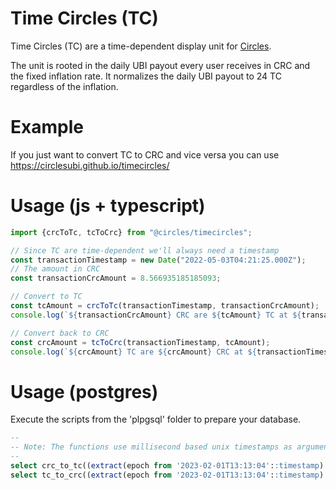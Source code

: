 # Time Circles (TC)
Time Circles (TC) are a time-dependent display unit for [Circles](https://github.com/CirclesUBI/circles-contracts).

The unit is rooted in the daily UBI payout every user receives in CRC and the fixed inflation rate. It normalizes the daily UBI payout to 24 TC regardless of the inflation.

# Example
If you just want to convert TC to CRC and vice versa you can use https://circlesubi.github.io/timecircles/

# Usage (js + typescript)
```js
import {crcToTc, tcToCrc} from "@circles/timecircles";

// Since TC are time-dependent we'll always need a timestamp
const transactionTimestamp = new Date("2022-05-03T04:21:25.000Z");
// The amount in CRC
const transactionCrcAmount = 8.566935185185093;  

// Convert to TC
const tcAmount = crcToTc(transactionTimestamp, transactionCrcAmount);
console.log(`${transactionCrcAmount} CRC are ${tcAmount} TC at ${transactionTimestamp}`);

// Convert back to CRC
const crcAmount = tcToCrc(transactionTimestamp, tcAmount);
console.log(`${crcAmount} TC are ${crcAmount} CRC at ${transactionTimestamp}`);
```

# Usage (postgres)
Execute the scripts from the 'plpgsql' folder to prepare your database.
```sql
-- 
-- Note: The functions use millisecond based unix timestamps as arguments so you need to multiply the postgres timestamp with 1000
-- 
select crc_to_tc((extract(epoch from '2023-02-01T13:13:04'::timestamp) * 1000)::numeric, 1);
select tc_to_crc((extract(epoch from '2023-02-01T13:13:04'::timestamp) * 1000)::numeric, 2.56667391670206905732776536);
```

